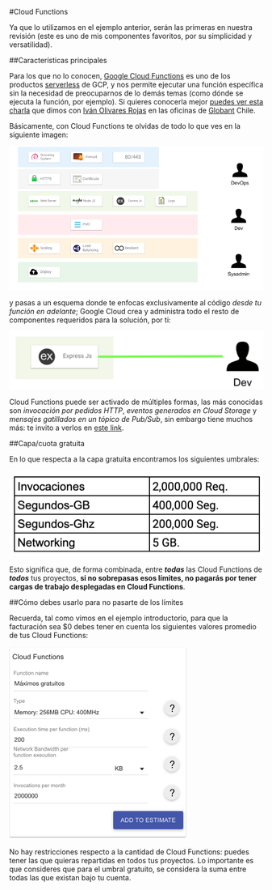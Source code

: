 #Cloud Functions

Ya que lo utilizamos en el ejemplo anterior, serán las primeras en nuestra revisión (este es uno de mis componentes favoritos, por su simplicidad y versatilidad).

##Características principales

Para los que no lo conocen, [Google Cloud Functions](https://cloud.google.com/functions/) es uno de los productos [serverless](https://cloud.google.com/serverless/) de GCP, y nos permite ejecutar una función específica sin la necesidad de preocuparnos de lo demás temas (como dónde se ejecuta la función, por ejemplo). Si quieres conocerla mejor [puedes ver esta charla](https://www.youtube.com/watch?v=4IewxFRGUko) que dimos con [Iván Olivares Rojas](https://medium.com/u/62f5f65fb29b) en las oficinas de [Globant](https://medium.com/u/9a82c850e61f) Chile.

Básicamente, con Cloud Functions te olvidas de todo lo que ves en la siguiente imagen: 

![](/images/chapter-1/cloud_functions/cloud_functions_explanation1.png)

y pasas a un esquema donde te enfocas exclusivamente al código *desde tu función en adelante*; Google Cloud crea y administra todo el resto de componentes requeridos para la solución, por ti:

![](/images/chapter-1/cloud_functions/cloud_functions_explanation2.png)

Cloud Functions puede ser activado de múltiples formas, las más conocidas son *invocación por pedidos HTTP*, *eventos generados en Cloud Storage* y *mensajes gatillados en un tópico de Pub/Sub*, sin embargo tiene muchos más: te invito a verlos en [este link](https://cloud.google.com/functions/docs/calling/).

##Capa/cuota gratuita

En lo que respecta a la capa gratuita encontramos los siguientes umbrales:

![](/images/chapter-1/cloud_functions/cloud_functions_free_tier_limits.png)

Esto significa que, de forma combinada, entre __*todas*__ las Cloud Functions de __*todos*__ tus proyectos, __si no sobrepasas esos límites, no pagarás por tener cargas de trabajo desplegadas en Cloud Functions__.

##Cómo debes usarlo para no pasarte de los límites

Recuerda, tal como vimos en el ejemplo introductorio, para que la facturación sea $0 debes tener en cuenta los siguientes valores promedio de tus Cloud Functions:

![For Free](/images/chapter-1/cloud_functions/cloud_functions_free_tier_limits_calc.png)

No hay restricciones respecto a la cantidad de Cloud Functions: puedes tener las que quieras repartidas en todos tus proyectos. Lo importante es que consideres que para el umbral gratuito, se considera la suma entre todas las que existan bajo tu cuenta.
